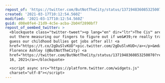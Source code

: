 ```yaml
---
repost_of: 'https://twitter.com/ButNotTheCity/status/1371948360853250070'
created: '2021-03-17T10:12:54.560Z'
modified: '2021-03-17T10:12:54.560Z'
guid: d08e0fe4-21d9-4c5e-acba-2b04f2890bf7
repost_of_oembed_twitter: >
  <blockquote class="twitter-tweet"><p lang="en" dir="ltr">The Cis™ are really
  out there measuring our fingers to figure out if we&#39;re really trans. I
  guess our childhood bullies got jobs after all! <a
  href="https://t.co/2gDuSlvKUD">pic.twitter.com/2gDuSlvKUD</a></p>&mdash;
  Florence Ashley (@ButNotTheCity) <a
  href="https://twitter.com/ButNotTheCity/status/1371948360853250070?ref_src=twsrc%5Etfw">March
  16, 2021</a></blockquote>

  <script async src="https://platform.twitter.com/widgets.js"
  charset="utf-8"></script>
---
```

 
